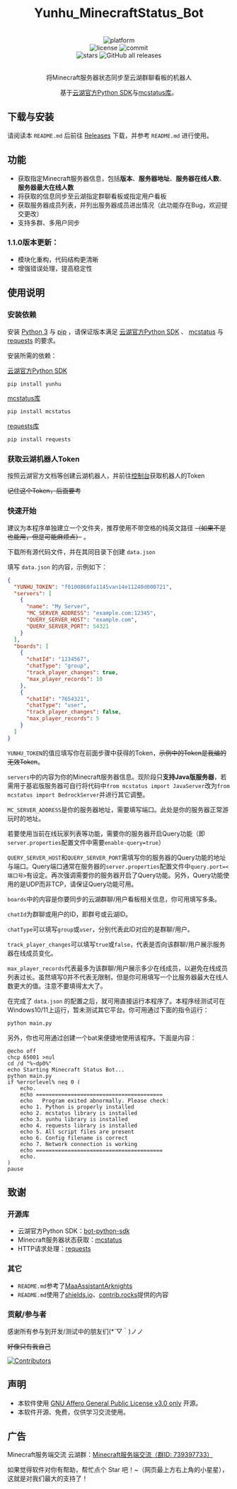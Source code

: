 <!-- markdownlint-disable -->

<div align="center">

# Yunhu_MinecraftStatus_Bot

<br>
<div>
    <img alt="platform" src="https://img.shields.io/badge/platform-Windows-blueviolet">
</div>
<div>
    <img alt="license" src="https://img.shields.io/github/license/Hollow-YK/Yunhu_MinecraftStatus_Bot">
    <img alt="commit" src="https://img.shields.io/github/commit-activity/m/Hollow-YK/Yunhu_MinecraftStatus_Bot?color=%23ff69b4">
</div>
<div>
    <img alt="stars" src="https://img.shields.io/github/stars/Hollow-YK/Yunhu_MinecraftStatus_Bot?style=social">
    <img alt="GitHub all releases" src="https://img.shields.io/github/downloads/Hollow-YK/Yunhu_MinecraftStatus_Bot/total?style=social">
</div>
<br>

<!-- markdownlint-restore -->


将Minecraft服务器状态同步至云湖群聊看板的机器人

基于[云湖官方Python SDK](https://github.com/yhchat/bot-python-sdk/)与[mcstatus库](https://github.com/py-mine/mcstatus/)。

</div>

## 下载与安装

请阅读本 `README.md` 后前往 [Releases](https://github.com/Hollow-YK/Yunhu_MinecraftStatus_Bot/releases/) 下载，并参考 `README.md` 进行使用。

## 功能

- 获取指定Minecraft服务器信息，包括**版本**、**服务器地址**、**服务器在线人数**、**服务器最大在线人数**
- 将获取的信息同步至云湖指定群聊看板或指定用户看板
- 获取服务器成员列表，并列出服务器成员进出情况（此功能存在Bug，欢迎提交更改）
- 支持多群、多用户同步
### 1.1.0版本更新：
- 模块化重构，代码结构更清晰
- 增强错误处理，提高稳定性

## 使用说明

### 安装依赖

安装 [Python 3](https://www.python.org/) 与 [pip](https://pypi.org/project/pip/) ，请保证版本满足 [云湖官方Python SDK](https://github.com/yhchat/bot-python-sdk/) 、 [mcstatus](https://github.com/py-mine/mcstatus/) 与 [requests](https://github.com/psf/requests/) 的要求。

安装所需的依赖：

[云湖官方Python SDK](https://github.com/yhchat/bot-python-sdk/)

```bash
pip install yunhu
```

[mcstatus库](https://github.com/py-mine/mcstatus/)

```bash
pip install mcstatus
```

[requests库](https://github.com/psf/requests/)

```bash
pip install requests
```

### 获取云湖机器人Token

按照云湖官方文档等创建云湖机器人，并前往[控制台](https://www.yhchat.com/control/)获取机器人的Token

~~记住这个Token，后面要考~~

### 快速开始

建议为本程序单独建立一个文件夹，推荐使用不带空格的纯英文路径 ~~（如果不是也能用，但是可能麻烦点）~~ 。

下载所有源代码文件，并在其同目录下创建 `data.json`

填写 `data.json` 的内容，示例如下：

```json
{
  "YUNHU_TOKEN": "f0100860fa1145van14e11240d000721",
  "servers": [
    {
      "name": "My Server",
      "MC_SERVER_ADDRESS": "example.com:12345",
      "QUERY_SERVER_HOST": "example.com",
      "QUERY_SERVER_PORT": 54321
    }
  ],
  "boards": [
    {
      "chatId": "1234567",
      "chatType": "group",
      "track_player_changes": true,
      "max_player_records": 10
    },
    {
      "chatId": "7654321",
      "chatType": "user",
      "track_player_changes": false,
      "max_player_records": 5
    }
  ]
}
```

`YUNHU_TOKEN`的值应填写你在前面步骤中获得的Token，~~示例中的Token是我编的无效Token~~。

`servers`中的内容为你的Minecraft服务器信息。现阶段只**支持Java版服务器**，若需用于基岩版服务器可自行将代码中`from mcstatus import JavaServer`改为`from mcstatus import BedrockServer`并进行其它调整。

`MC_SERVER_ADDRESS`是你的服务器地址，需要填写端口。此处是你的服务器正常游玩时的地址。

若要使用当前在线玩家列表等功能，需要你的服务器开启Query功能（即`server.properties`配置文件中需要`enable-query=true`）

`QUERY_SERVER_HOST`和`QUERY_SERVER_PORT`需填写你的服务器的Query功能的地址与端口。Query端口通常在服务器的`server.properties`配置文件中`query.port=<端口号>`有设定。再次强调需要你的服务器开启了Query功能。另外，Query功能使用的是UDP而非TCP，请保证Query功能可用。

`boards`中的内容是你要同步的云湖群聊/用户看板相关信息，你可用填写多条。

`chatId`为群聊或用户的ID，即群号或云湖ID。

`chatType`可以填写`group`或`user`，分别代表此ID对应的是群聊/用户。

`track_player_changes`可以填写`true`或`false`，代表是否向该群聊/用户展示服务器在线成员变化。

`max_player_records`代表最多为该群聊/用户展示多少在线成员，以避免在线成员列表过长。虽然填写0并不代表无限制，但是你可用填写一个比服务器最大在线人数更大的值。注意不要填得太大了。

在完成了 `data.json` 的配置之后，就可用直接运行本程序了。本程序经测试可在Windows10/11上运行，暂未测试其它平台。你可用通过下面的指令运行：

```bash
python main.py
```

另外，你也可用通过创建一个bat来便捷地使用该程序。下面是内容：

```
@echo off
chcp 65001 >nul
cd /d "%~dp0%"
echo Starting Minecraft Status Bot...
python main.py
if %errorlevel% neq 0 (
    echo.
    echo ========================================
    echo   Program exited abnormally. Please check:
    echo 1. Python is properly installed
    echo 2. mcstatus library is installed
    echo 3. yunhu library is installed
    echo 4. requests library is installed
    echo 5. All script files are present
    echo 6. Config filename is correct
    echo 7. Network connection is working
    echo ========================================
    echo.
)
pause
```

## 致谢

### 开源库

- 云湖官方Python SDK：[bot-python-sdk](https://github.com/yhchat/bot-python-sdk/)
- Minecraft服务器状态获取：[mcstatus](https://github.com/py-mine/mcstatus/)
- HTTP请求处理：[requests](https://github.com/psf/requests/)

### 其它

- `README.md`参考了[MaaAssistantArknights](https://github.com/MaaAssistantArknights/MaaAssistantArknights/)
- `README.md`使用了[shields.io](https://shields.io/)、[contrib.rocks](https://contrib.rocks/)提供的内容

### 贡献/参与者

感谢所有参与到开发/测试中的朋友们(\*´▽｀)ノノ

~~好像只有我自己~~

[![Contributors](https://contrib.rocks/image?repo=Hollow-YK/Yunhu_MinecraftStatus_Bot&max=105&columns=15)](https://github.com/Hollow-YK/Yunhu_MinecraftStatus_Bot/graphs/contributors)

## 声明

- 本软件使用 [GNU Affero General Public License v3.0 only](https://spdx.org/licenses/AGPL-3.0-only.html) 开源。
- 本软件开源、免费，仅供学习交流使用。

## 广告

Minecraft服务端交流 云湖群：[Minecraft服务端交流（群ID: 739397733）](https://yhfx.jwznb.com/share?key=cqRdc9EcXOjZ&ts=1755597067)

如果觉得软件对你有帮助，帮忙点个 Star 吧！~（网页最上方右上角的小星星），这就是对我们最大的支持了！
